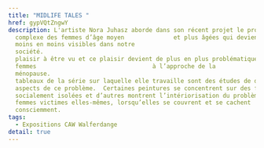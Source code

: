 ```yaml
---
title: "MIDLIFE TALES "
href: gypVQtZngwY
description: L'artiste Nora Juhasz aborde dans son récent projet le problème
  complexe des femmes d’âge moyen              et plus âgées qui deviennent de
  moins en moins visibles dans notre
  société.                                                             Il y a un
  plaisir à être vu et ce plaisir devient de plus en plus problématique pour les
  femmes                                 à l’approche de la
  ménopause.                                                                                                                                 Les
  tableaux de la série sur laquelle elle travaille sont des études de divers
  aspects de ce problème.  Certaines peintures se concentrent sur des femmes
  socialement isolées et d’autres montrent l’intériorisation du problème par les
  femmes victimes elles-mêmes, lorsqu’elles se couvrent et se cachent
  consciemment.
tags:
  - Expositions CAW Walferdange
detail: true
---
```

